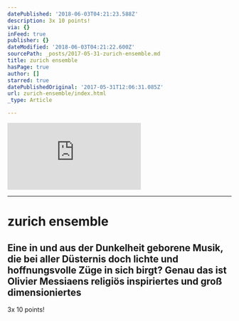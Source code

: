 ```yaml
---
datePublished: '2018-06-03T04:21:23.588Z'
description: 3x 10 points!
via: {}
inFeed: true
publisher: {}
dateModified: '2018-06-03T04:21:22.600Z'
sourcePath: _posts/2017-05-31-zurich-ensemble.md
title: zurich ensemble
hasPage: true
author: []
starred: true
datePublishedOriginal: '2017-05-31T12:06:31.085Z'
url: zurich-ensemble/index.html
_type: Article

---
```

![](https://s3-us-west-2.amazonaws.com/the-grid-img/p/e599ab586ec25329c0b06d68185e48d889b9e6c2.php)

---

# zurich ensemble

## Eine in und aus der Dunkelheit geborene Musik, die bei aller Düsternis doch lichte und hoffnungsvolle Züge in sich birgt? Genau das ist Olivier Messiaens religiös inspiriertes und groß dimensioniertes

3x 10 points!